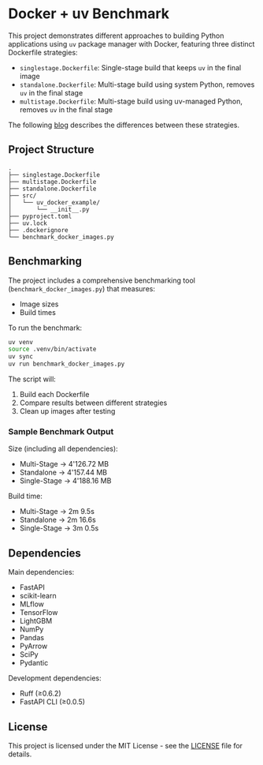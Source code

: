 # Docker + uv Benchmark

This project demonstrates different approaches to building Python applications using `uv` package manager with Docker, featuring three distinct Dockerfile strategies:

- `singlestage.Dockerfile`: Single-stage build that keeps `uv` in the final image
- `standalone.Dockerfile`: Multi-stage build using system Python, removes `uv` in the final stage
- `multistage.Dockerfile`: Multi-stage build using uv-managed Python, removes `uv` in the final stage

The following [blog](https://medium.com/@benitomartin/deep-dive-into-uv-dockerfiles-by-astral-image-size-performance-best-practices-5790974b9579) describes the differences between these strategies.

## Project Structure

```
.
├── singlestage.Dockerfile
├── multistage.Dockerfile
├── standalone.Dockerfile
├── src/
│   └── uv_docker_example/
│       └── __init__.py
├── pyproject.toml
├── uv.lock
├── .dockerignore
└── benchmark_docker_images.py
```
## Benchmarking

The project includes a comprehensive benchmarking tool (`benchmark_docker_images.py`) that measures:

- Image sizes
- Build times 

To run the benchmark:

```bash
uv venv
source .venv/bin/activate
uv sync
uv run benchmark_docker_images.py
```

The script will:
1. Build each Dockerfile
2. Compare results between different strategies
3. Clean up images after testing

### Sample Benchmark Output

Size (including all dependencies):

- Multi-Stage   → 4'126.72 MB
- Standalone   → 4'157.44 MB
- Single-Stage  → 4'188.16 MB

Build time:

- Multi-Stage   → 2m 9.5s
- Standalone   → 2m 16.6s
- Single-Stage  → 3m 0.5s

## Dependencies

Main dependencies:
- FastAPI
- scikit-learn
- MLflow
- TensorFlow
- LightGBM
- NumPy
- Pandas
- PyArrow
- SciPy
- Pydantic

Development dependencies:
- Ruff (≥0.6.2)
- FastAPI CLI (≥0.0.5)

## License

This project is licensed under the MIT License - see the [LICENSE](LICENSE) file for details.
